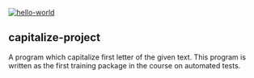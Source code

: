 [![hello-world](https://github.com/iKogep23/capitalize-project/actions/workflows/hello.yml/badge.svg)](https://github.com/iKogep23/capitalize-project/actions/workflows/hello.yml)

## capitalize-project
A program which capitalize first letter of the given text.
This program is written as the first training package in the course on automated tests.
